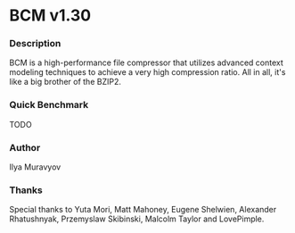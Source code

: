 # BCM v1.30

### Description
BCM is a high-performance file compressor that utilizes advanced context modeling techniques to achieve a very high compression ratio. All in all, it's like a big brother of the BZIP2.

### Quick Benchmark
TODO

### Author
Ilya Muravyov

### Thanks
Special thanks to Yuta Mori, Matt Mahoney, Eugene Shelwien, Alexander Rhatushnyak, Przemyslaw Skibinski, Malcolm Taylor and LovePimple.
